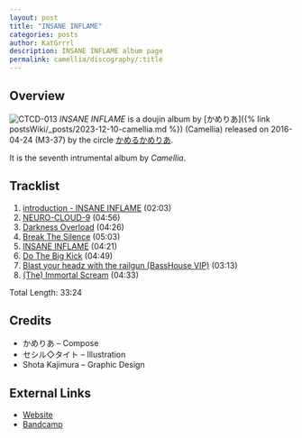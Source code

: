 ```yaml
---
layout: post
title: "INSANE INFLAME"
categories: posts
author: KatGrrrl
description: INSANE INFLAME album page
permalink: camellia/discography/:title
---
```


## Overview

![CTCD-013](https://cdn.camellia.wiki/images/camellia/albums/CTCD-013.png)
*INSANE INFLAME* is a doujin album by [かめりあ]({% link postsWiki/_posts/2023-12-10-camellia.md %}) (Camellia) released on 2016-04-24 (M3-37) by the circle [かめるかめりあ](#).

It is the seventh intrumental album by *Camellia*.

## Tracklist

1. [introduction - INSANE INFLAME](<{% link postsInclude/_posts/camellia/songs/introduction-INSANE-INFLAME/2024-02-22-introduction-INSANE-INFLAME.md %}>) (02:03)
2. [NEURO-CLOUD-9](<{% link postsInclude/_posts/camellia/songs/NEURO-CLOUD-9/2024-02-22-NEURO-CLOUD-9.md %}>) (04:56)
3. [Darkness Overload](<{% link postsInclude/_posts/camellia/songs/Darkness-Overload/2024-02-22-Darkness-Overload.md %}>) (04:26)
4. [Break The Silence](<{% link postsInclude/_posts/camellia/songs/Break-The-Silence/2024-02-22-Break-The-Silence.md %}>) (05:03)
5. [INSANE INFLAME](<{% link postsInclude/_posts/camellia/songs/INSANE-INFLAME-song/2024-02-22-INSANE-INFLAME-song.md %}>) (04:21)
6. [Do The Big Kick](<{% link postsInclude/_posts/camellia/songs/Do-The-Big-Kick/2024-02-22-Do-The-Big-Kick.md %}>) (04:49)
7. [Blast your headz with the railgun (BassHouse VIP)](<{% link postsInclude/_posts/camellia/songs/Blast-your-headz-with-the-railgun/2024-02-19-Blast-your-headz-with-the-railgun.md %}>) (03:13)
8. [(The) Immortal Scream](<{% link postsInclude/_posts/camellia/songs/The-Immortal-Scream/2024-02-22-The-Immortal-Scream.md %}>) (04:33)

Total Length: 33:24

## Credits

* かめりあ – Compose
* セシル◇タイト – Illustration
* Shota Kajimura – Graphic Design

## External Links

* [Website](https://cametek.jp/inin/)
* [Bandcamp](https://cametek.bandcamp.com/album/insane-inflame)

